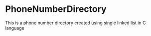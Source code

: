 # PhoneNumberDirectory
This is a phone number directory created using single linked list in C language

